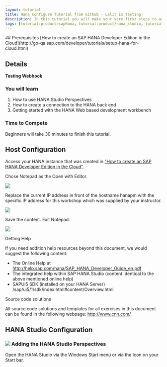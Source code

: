 ```yaml
---
layout: tutorial
title: Hana Configure Tutorial from Github - Lalit is testing!
description: In this tutorial you will make your very first steps to access data on HANA.  This tutorial will write a native HANA application, using the Web-based Development Workbench. 
tags: [tutorial:product/sapHana, tutorial:product/hana_studio, tutorial:technology/sql, 67837800100800004901]
---
```

<div class="prerequisites">
## Prerequisites  
[How to create an SAP HANA Developer Edition in the Cloud](http://go-qa.sap.com/developer/tutorials/setup-hana-for-cloud.html)
</div>

## Details

**Testing Webhook**

### You will learn  

1. How to use HANA Studio Perspectives
2. How to create a connection to the HANA back end
3. Getting started with the HANA Web based development workbench

### Time to Compete

Beginners will take 30 minutes to finish this tutorial.

## Host Configuration

Access your HANA instance that was created in ["How to create an SAP HANA Developer Edition in the Cloud"](http://go-qa.sap.com/developer/tutorials/setup-hana-for-cloud.html).

Chose Notepad as the Open with Editor.

![](https://raw.githubusercontent.com/testorgiz/test-tutorials/master/tutorials/hana-configure-gt/hana_01_host_02.png)

Replace the current IP address in front of the hostname hanapm with the specific IP address for this workshop which was supplied by your instructor.

![](https://raw.githubusercontent.com/testorgiz/test-tutorials/master/tutorials/hana-configure-gt/hana_01_host_03.png)

Save the content. Exit Notepad.

![](https://raw.githubusercontent.com/testorgiz/test-tutorials/master/tutorials/hana-configure-gt/hana_01_host_04.png)


Getting Help

If you need addition help resources beyond this document, we would suggest the following content:

* The Online Help at <http://help.sap.com/hana/SAP_HANA_Developer_Guide_en.pdf>
* The integrated help within SAP HANA Studio (content  identical to the above mentioned online help)
* SAPUI5 SDK (installed on your HANA Server) /sap/ui5/1/sdk/index.html#content/Overview.html

Source code solutions

All source code solutions and templates for all exercises in this document can be found in the following webpage: <http://www.cnn.com/>

## HANA Studio Configuration

### ![](https://raw.githubusercontent.com/testorgiz/test-tutorials/master/tutorials/hana-configure-gt/icon_gold_circle_01.svg) Adding the HANA Studio Perspectives

Open the HANA Studio via the Windows Start menu or via the Icon on your Start bar.
